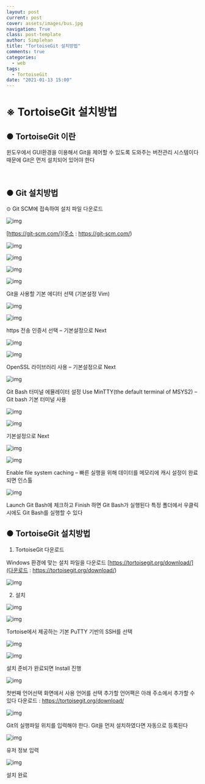 ```yaml
---
layout: post
current: post
cover: assets/images/bus.jpg
navigation: True
class: post-template
author: Simplehan
title: "TortoiseGit 설치방법"
comments: true
categories:
  - web
tags:
  - TortoiseGit
date: "2021-01-13 15:00"
---
```


# ※	TortoiseGit 설치방법

## ●	TortoiseGit 이란

윈도우에서 GUI환경을 이용해서 Git을 제어할 수 있도록 도와주는 버전관리 시스템이다
때문에 Git은 먼저 설치되어 있어야 한다

 
## ●	Git 설치방법

⊙ Git SCM에 접속하여 설치 파일 다운로드

![img](\assets\built\images\tortoisegit\tortoise01.png)

[https://git-scm.com/](주소 : https://git-scm.com/)






![img](\assets\built\images\tortoisegit\tortoise02.png)

![img](\assets\built\images\tortoisegit\tortoise03.png)





![img](\assets\built\images\tortoisegit\tortoise04.png)

![img](\assets\built\images\tortoisegit\tortoise05.png)

Git을 사용할 기본 에디터 선택 (기본설정 Vim)





![img](\assets\built\images\tortoisegit\tortoise06.png)

![img](\assets\built\images\tortoisegit\tortoise07.png)

https 전송 인증서 선택 – 기본설정으로 Next




![img](\assets\built\images\tortoisegit\tortoise08.png)

![img](\assets\built\images\tortoisegit\tortoise09.png)

OpenSSL 라이브러리 사용 – 기본설정으로 Next




![img](\assets\built\images\tortoisegit\tortoise10.png)

Git Bash 터미널 에뮬레이터 설정
Use MinTTY(the default terminal of MSYS2) – Git bash 기본 터미널 사용





![img](\assets\built\images\tortoisegit\tortoise11.png)

![img](\assets\built\images\tortoisegit\tortoise12.png)

기본설정으로 Next





![img](\assets\built\images\tortoisegit\tortoise13.png)

![img](\assets\built\images\tortoisegit\tortoise14.png)

Enable file system caching – 빠른 실행을 위해 데이터를 메모리에 캐시
설정이 완료되면 인스톨






![img](\assets\built\images\tortoisegit\tortoise15.png)

Launch Git Bash에 체크하고 Finish 하면 Git Bash가 실행된다
특정 폴더에서 우클릭시에도 Git Bash를 실행할 수 있다




## ●	TortoiseGit 설치방법

1.	TortoiseGit 다운로드

Windows 환경에 맞는 설치 파일을 다운로드
[https://tortoisegit.org/download/](다운로드 : https://tortoisegit.org/download/)

![img](\assets\built\images\tortoisegit\tortoise16.png)




2.	설치

![img](\assets\built\images\tortoisegit\tortoise17.png)

![img](\assets\built\images\tortoisegit\tortoise18.png)

Tortoise에서 제공하는 기본 PuTTY 기반의 SSH를 선택





![img](\assets\built\images\tortoisegit\tortoise19.png)

![img](\assets\built\images\tortoisegit\tortoise20.png)

설치 준비가 완료되면 Install 진행






![img](\assets\built\images\tortoisegit\tortoise21.png)

첫번째 언어선택 화면에서 사용 언어를 선택
추가할 언어팩은 아래 주소에서 추가할 수 있다
다운로드 : https://tortoisegit.org/download/






![img](\assets\built\images\tortoisegit\tortoise22.png)

Git의 실행파일 위치를 입력해야 한다. Git을 먼저 설치하였다면 자동으로 등록된다






![img](\assets\built\images\tortoisegit\tortoise23.png)

유저 정보 입력





![img](\assets\built\images\tortoisegit\tortoise24.png)

설치 완료

